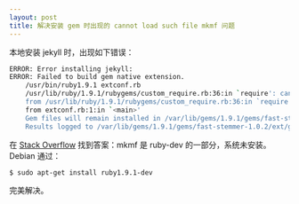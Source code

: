 ```yaml
---
layout: post
title: 解决安装 gem 时出现的 cannot load such file mkmf 问题
---
```

本地安装 jekyll 时，出现如下错误：

```bash
ERROR: Error installing jekyll:
ERROR: Failed to build gem native extension.
    /usr/bin/ruby1.9.1 extconf.rb
	/usr/lib/ruby/1.9.1/rubygems/custom_require.rb:36:in `require': cannot load such file -- mkmf (LoadError)
	from /usr/lib/ruby/1.9.1/rubygems/custom_require.rb:36:in `require'
	from extconf.rb:1:in `<main>'
	Gem files will remain installed in /var/lib/gems/1.9.1/gems/fast-stemmer-1.0.2 for inspection.
	Results logged to /var/lib/gems/1.9.1/gems/fast-stemmer-1.0.2/ext/gem_make.out
```

在 [Stack Overflow](http://stackoverflow.com/questions/12731904/rails-installation-failed-on-ubuntu-with-cannot-load-such-file-mkmf) 找到答案：mkmf 是 ruby-dev 的一部分，系统未安装。Debian 通过：

```bash
$ sudo apt-get install ruby1.9.1-dev
```
完美解决。
